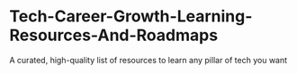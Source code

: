 # Tech-Career-Growth-Learning-Resources-And-Roadmaps
A curated, high-quality list of resources to learn any pillar of tech you want

